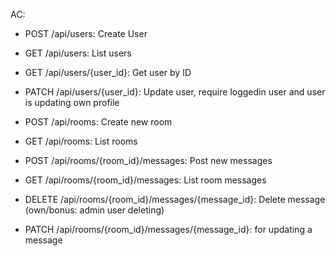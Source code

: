 AC:
- POST /api/users: Create User
- GET /api/users: List users
- GET /api/users/{user_id}: Get user by ID
- PATCH /api/users/{user_id}: Update user, require loggedin user and user is updating own profile


- POST /api/rooms: Create new room
- GET /api/rooms: List rooms
- POST /api/rooms/{room_id}/messages: Post new messages
- GET /api/rooms/{room_id}/messages: List room messages
- DELETE /api/rooms/{room_id}/messages/{message_id}: Delete message (own/bonus: admin user deleting) 
- PATCH /api/rooms/{room_id}/messages/{message_id}: for updating a message
